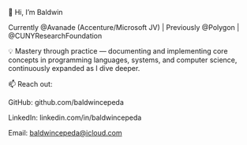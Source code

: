 👋 Hi, I’m Baldwin

Currently @Avanade (Accenture/Microsoft JV) | Previously @Polygon | @CUNYResearchFoundation

💡 Mastery through practice — documenting and implementing core concepts in programming languages, systems, and computer science, continuously expanded as I dive deeper.

📫 Reach out:

GitHub: github.com/baldwincepeda

LinkedIn: linkedin.com/in/baldwincepeda

Email: baldwincepeda@icloud.com
